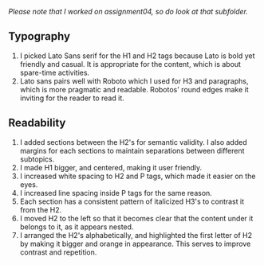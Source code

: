 *Please note that I worked on assignment04, so do look at that subfolder.*
## Typography

1. I picked Lato Sans serif for the H1 and H2 tags because Lato is bold yet friendly and casual. It is appropriate for the content, which is about spare-time activities. 
2. Lato sans pairs well with Roboto which I used for H3 and paragraphs, which is more pragmatic and readable. Robotos' round edges make it inviting for the reader to read it. 

## Readability

1. I added sections between the H2's for semantic validity. I also added margins for each sections to maintain separations between different subtopics. 
2. I made H1 bigger, and centered, making it user friendly. 
3. I increased white spacing to H2 and P tags, which made it easier on the eyes. 
4. I increased line spacing inside P tags for the same reason. 
5. Each section has a consistent pattern of italicized H3's to contrast it from the H2. 
6. I moved H2 to the left so that it becomes clear that the content under it belongs to it, as it appears nested.
7. I arranged the H2's alphabetically, and highlighted the first letter of H2 by making it bigger and orange in appearance. This serves to improve contrast and repetition. 

